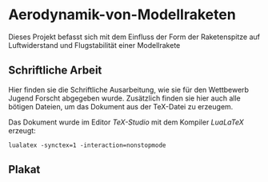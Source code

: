 # Aerodynamik-von-Modellraketen
Dieses Projekt befasst sich mit dem Einfluss der Form der Raketenspitze auf Luftwiderstand und Flugstabilität einer Modellrakete  

## Schriftliche Arbeit
Hier finden sie die Schriftliche Ausarbeitung, wie sie für den Wettbewerb Jugend Forscht abgegeben wurde. Zusätzlich finden sie hier auch alle bötigen Dateien, um das Dokument aus der TeX-Datei zu erzeugem.

Das Dokument wurde im Editor _TeX-Studio_ mit dem Kompiler _LuaLaTeX_ erzeugt:

`lualatex -synctex=1 -interaction=nonstopmode`

## Plakat
